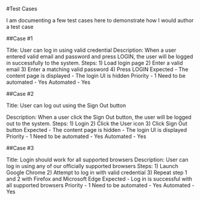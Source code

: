 #Test Cases

I am documenting a few test cases here to demonstrate how I would author a test case

##Case #1

Title:
    User can log in using valid credential
Description:
    When a user entered valid email and password and press LOGIN, the user will be logged in successfully to the system.
Steps:
    1) Load login page
    2) Enter a valid email
    3) Enter a matching valid password
    4) Press LOGIN
    Expected
    - The content page is displayed
    - The login UI is hidden
Priority - 1
Need to be automated - Yes
Automated - Yes

##Case #2

Title: User can log out using the Sign Out button
    
Description:
    When a user click the Sign Out button, the user will be logged out to the system.
Steps:
    1) Login
    2) Click the User icon
    3) Click Sign Out button
    Expected
    - The content page is hidden
    - The login UI is displayed
Priority - 1
Need to be automated - Yes
Automated - Yes

##Case #3

Title: 
    Login should work for all supported browsers
Description:
    User can log in using any of our officially supported browsers
Steps:
    1) Launch Google Chrome
    2) Attempt to log in with valid credential
    3) Repeat step 1 and 2 with Firefox and Microsoft Edge
    Expected
    - Log in is successful with all supported browsers
Priority - 1
Need to be automated - Yes
Automated - Yes
